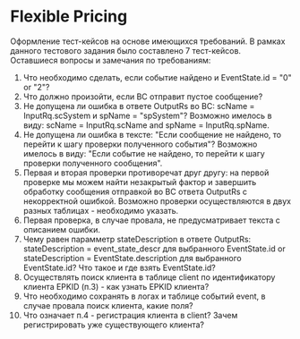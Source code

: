 # Flexible Pricing
Оформление тест-кейсов на основе имеющихся требований.
В рамках данного тестового задания было составлено 7 тест-кейсов.  
Оставшиеся вопросы и замечания по требованиям:
1. Что необходимо сделать, если событие найдено и EventState.id = "0" or "2"?
2. Что должно произойти, если ВС отправит пустое сообщение?
3. Не допущена ли ошибка в ответе OutputRs во ВС: scName = InputRq.scSystem и spName = "spSystem"? Возможно имелось в виду: scName = InputRq.scName and
spName = InputRq.spName.
4. Не допущена ли ошибка в тексте: "Если сообщение не найдено, то перейти к шагу проверки полученного события"? Возможно имелось в виду: "Если событие не найдено, то перейти к шагу проверки полученного сообщения".
5. Первая и вторая проверки противоречат друг другу: на первой проверке мы можем найти незакрытый фактор и завершить обработку сообщения отправкой во ВС ответа OutputRs с некорректной ошибкой. Возможно проверки осуществляются в двух разных таблицах - необходимо указать.
6. Первая проверка, в случае провала, не предусматривает текста с описанием ошибки.
7. Чему равен парамметр stateDescription в ответе OutputRs: stateDescription = event_state_descr для выбранного EventState.id or stateDescription = EventState.description для выбранного EventState.id? Что такое и где взять EventState.id?
8. Осуществлять поиск клиента в таблице client по идентификатору клиента EPKID (п.3) -  как узнать EPKID клиента?
9. Что необходимо сохранять в логах и таблице событий event, в случае провала поиск клиента, какие поля?
10. Что означает п.4 - регистрация клиента в client? Зачем регистрировать уже существующего клиента?
